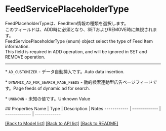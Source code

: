 # FeedServicePlaceholderType

<div lang=\"ja\">FeedPlaceholderTypeは、FeedItem情報の種類を選択します。<br> このフィールドは、ADD時に必須となり、SETおよびREMOVE時に無視されます。</div> <div lang=\"en\">FeedServicePlaceholderType (enum) object select the type of Feed Item information.<br> This field is required in ADD operation, and will be ignored in SET and REMOVE operation.</div> <hr> <p>* <code>AD_CUSTOMIZER</code> - <span lang=\"ja\">データ自動挿入です。</span><span lang=\"en\">Auto data insertion.</span></p> <p>* <code>DYNAMIC_AD_FOR_SEARCH_PAGE_FEEDS</code> - <span lang=\"ja\">動的検索連動型広告ページフィードです。</span><span lang=\"en\">Page feeds of dynamic ad for search.</span></p> <p>* <code>UNKNOWN</code> - <span lang=\"ja\">未知の値です。</span><span lang=\"en\">Unknown Value</span></p> 
## Properties
Name | Type | Description | Notes
------------ | ------------- | ------------- | -------------

[[Back to Model list]](../README.md#documentation-for-models) [[Back to API list]](../README.md#documentation-for-api-endpoints) [[Back to README]](../README.md)


